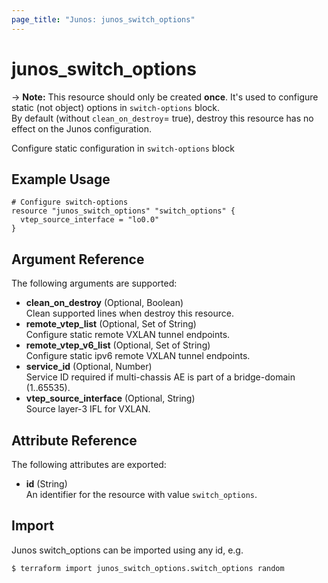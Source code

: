 ```yaml
---
page_title: "Junos: junos_switch_options"
---
```


# junos_switch_options

-> **Note:** This resource should only be created **once**.
It's used to configure static (not object) options in `switch-options` block.  
By default (without `clean_on_destroy`= true), destroy this resource has no effect on the Junos configuration.

Configure static configuration in `switch-options` block

## Example Usage

```hcl
# Configure switch-options
resource "junos_switch_options" "switch_options" {
  vtep_source_interface = "lo0.0"
}
```

## Argument Reference

The following arguments are supported:

- **clean_on_destroy** (Optional, Boolean)  
  Clean supported lines when destroy this resource.
- **remote_vtep_list** (Optional, Set of String)  
  Configure static remote VXLAN tunnel endpoints.
- **remote_vtep_v6_list** (Optional, Set of String)  
  Configure static ipv6 remote VXLAN tunnel endpoints.
- **service_id** (Optional, Number)  
  Service ID required if multi-chassis AE is part of a bridge-domain (1..65535).
- **vtep_source_interface** (Optional, String)  
  Source layer-3 IFL for VXLAN.

## Attribute Reference

The following attributes are exported:

- **id** (String)  
  An identifier for the resource with value `switch_options`.

## Import

Junos switch_options can be imported using any id, e.g.

```shell
$ terraform import junos_switch_options.switch_options random
```

